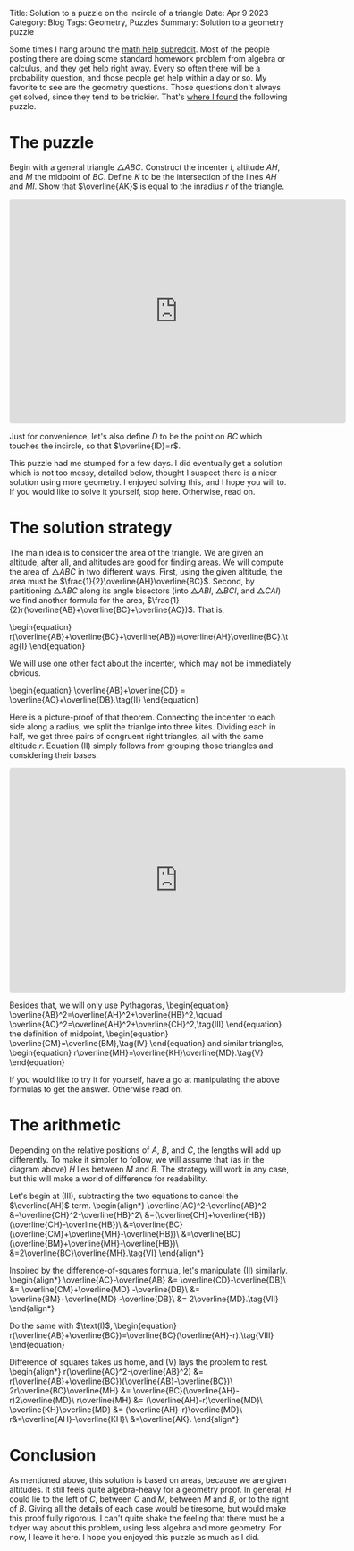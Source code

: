 Title: Solution to a puzzle on the incircle of a triangle
Date: Apr 9 2023
Category: Blog
Tags: Geometry, Puzzles
Summary: Solution to a geometry puzzle

Some times I hang around the [math help subreddit](https://www.reddit.com/r/MathHelp/). Most of the people posting there are doing some standard homework problem from algebra or calculus, and they get help right away. Every so often there will be a probability question, and those people get help within a day or so. My favorite to see are the geometry questions. Those questions don't always get solved, since they tend to be trickier. That's [where I found](https://www.reddit.com/r/MathHelp/comments/12cgipu/geometry_question/) the following puzzle.

# The puzzle

Begin with a general triangle $\triangle ABC$. Construct the incenter $I$, altitude $AH$, and $M$ the midpoint of $BC$. Define $K$ to be the intersection of the lines $AH$ and $MI$. Show that $\overline{AK}$ is equal to the inradius $r$ of the triangle.

<iframe src="https://www.geogebra.org/calculator/sfdk3mqv?embed" width="600" height="400" allowfullscreen style="border: 1px solid #e4e4e4;border-radius: 4px;" frameborder="0"></iframe>

Just for convenience, let's also define $D$ to be the point on $BC$ which touches the incircle, so that $\overline{ID}=r$.

This puzzle had me stumped for a few days. I did eventually get a solution which is not too messy, detailed below, thought I suspect there is a nicer solution using more geometry. I enjoyed solving this, and I hope you will to. If you would like to solve it yourself, stop here. Otherwise, read on.

# The solution strategy

The main idea is to consider the area of the triangle. We are given an altitude, after all, and altitudes are good for finding areas. We will compute the area of $\triangle ABC$ in two different ways. First, using the given altitude, the area must be $\frac{1}{2}\overline{AH}\overline{BC}$. Second, by partitioning $\triangle ABC$ along its angle bisectors (into $\triangle ABI$, $\triangle BCI$, and $\triangle CAI$) we find another formula for the area, $\frac{1}{2}r(\overline{AB}+\overline{BC}+\overline{AC})$. That is,

\begin{equation}
r(\overline{AB}+\overline{BC}+\overline{AB})=\overline{AH}\overline{BC}.\tag{I}
\end{equation}


We will use one other fact about the incenter, which may not be immediately obvious.

\begin{equation}
\overline{AB}+\overline{CD} = \overline{AC}+\overline{DB}.\tag{II}
\end{equation}

Here is a picture-proof of that theorem. Connecting the incenter to each side along a radius, we split the trianlge into three kites. Dividing each in half, we get three pairs of congruent right triangles, all with the same altitude $r$. Equation $\text{(II)}$ simply follows from grouping those triangles and considering their bases.

<iframe src="https://www.geogebra.org/calculator/axrqzdyb?embed" width="600" height="400" allowfullscreen style="border: 1px solid #e4e4e4;border-radius: 4px;" frameborder="0"></iframe>

Besides that, we will only use Pythagoras, 
\begin{equation}
\overline{AB}^2=\overline{AH}^2+\overline{HB}^2,\qquad \overline{AC}^2=\overline{AH}^2+\overline{CH}^2,\tag{III}
\end{equation}
the definition of midpoint,
\begin{equation}
\overline{CM}=\overline{BM},\tag{IV}
\end{equation}
and similar triangles,
\begin{equation}
r\overline{MH}=\overline{KH}\overline{MD}.\tag{V}
\end{equation}

If you would like to try it for yourself, have a go at manipulating the above formulas to get the answer. Otherwise read on.

# The arithmetic

Depending on the relative positions of $A$, $B$, and $C$, the lengths will add up differently. To make it simpler to follow, we will assume that (as in the diagram above) $H$ lies between $M$ and $B$. The strategy will work in any case, but this will make a world of difference for readability.

Let's begin at $\text{(III)}$, subtracting the two equations to cancel the $\overline{AH}$ term.
\begin{align*}
\overline{AC}^2-\overline{AB}^2
&=\overline{CH}^2-\overline{HB}^2\\
&=(\overline{CH}+\overline{HB})(\overline{CH}-\overline{HB})\\
&=\overline{BC}(\overline{CM}+\overline{MH}-\overline{HB})\\
&=\overline{BC}(\overline{BM}+\overline{MH}-\overline{HB})\\
&=2\overline{BC}\overline{MH}.\tag{VI}
\end{align*}

Inspired by the difference-of-squares formula, let's manipulate $\text{(II)}$ similarly.
\begin{align*}
\overline{AC}-\overline{AB}
&= \overline{CD}-\overline{DB}\\
&= \overline{CM}+\overline{MD} -\overline{DB}\\
&= \overline{BM}+\overline{MD} -\overline{DB}\\
&= 2\overline{MD}.\tag{VII}
\end{align*}

Do the same with $\text(I)$,
\begin{equation}
r(\overline{AB}+\overline{BC})=\overline{BC}(\overline{AH}-r).\tag{VIII}
\end{equation}

Difference of squares takes us home, and $\text{(V)}$ lays the problem to rest.
\begin{align*}
r(\overline{AC}^2-\overline{AB}^2) &= r(\overline{AB}+\overline{BC})(\overline{AB}-\overline{BC})\\
2r\overline{BC}\overline{MH} &= \overline{BC}(\overline{AH}-r)2\overline{MD}\\
r\overline{MH} &= (\overline{AH}-r)\overline{MD}\\
\overline{KH}\overline{MD} &= (\overline{AH}-r)\overline{MD}\\
r&=\overline{AH}-\overline{KH}\\
&=\overline{AK}.
\end{align*}

# Conclusion

As mentioned above, this solution is based on areas, because we are given altitudes. It still feels quite algebra-heavy for a geometry proof. In general, $H$ could lie to the left of $C$, between $C$ and $M$, between $M$ and $B$, or to the right of $B$. Giving all the details of each case would be tiresome, but would make this proof fully rigorous. I can't quite shake the feeling that there must be a tidyer way about this problem, using less algebra and more geometry. For now, I leave it here. I hope you enjoyed this puzzle as much as I did.